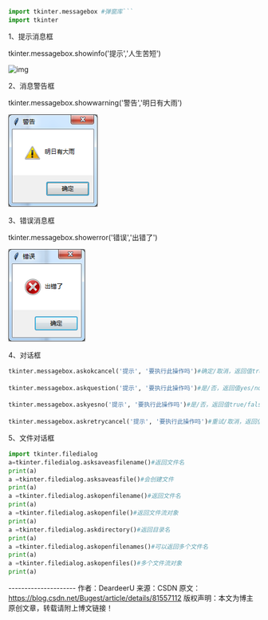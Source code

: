 ```python
import tkinter.messagebox #弹窗库```
import tkinter
```

1、提示消息框

tkinter.messagebox.showinfo('提示','人生苦短')

![img](https://images2015.cnblogs.com/blog/968522/201706/968522-20170625153951616-1060961971.png)

2、消息警告框

tkinter.messagebox.showwarning('警告','明日有大雨')

![img](picture/GUI/968522-20170625154108538-1635507791.png)

3、错误消息框

tkinter.messagebox.showerror('错误','出错了')

![img](picture/GUI/968522-20170625154144773-711947939.png)

4、对话框

```python
tkinter.messagebox.askokcancel('提示', '要执行此操作吗')#确定/取消，返回值true/false

tkinter.messagebox.askquestion('提示', '要执行此操作吗')#是/否，返回值yes/no

tkinter.messagebox.askyesno('提示', '要执行此操作吗')#是/否，返回值true/false

tkinter.messagebox.askretrycancel('提示', '要执行此操作吗')#重试/取消，返回值true/false
```



5、文件对话框

```python
import tkinter.filedialog
a=tkinter.filedialog.asksaveasfilename()#返回文件名
print(a)
a =tkinter.filedialog.asksaveasfile()#会创建文件
print(a)
a =tkinter.filedialog.askopenfilename()#返回文件名
print(a)
a =tkinter.filedialog.askopenfile()#返回文件流对象
print(a)
a =tkinter.filedialog.askdirectory()#返回目录名
print(a)
a =tkinter.filedialog.askopenfilenames()#可以返回多个文件名
print(a)
a =tkinter.filedialog.askopenfiles()#多个文件流对象
print(a)
```


\---------------------
作者：DeardeerU
来源：CSDN
原文：https://blog.csdn.net/Bugest/article/details/81557112
版权声明：本文为博主原创文章，转载请附上博文链接！